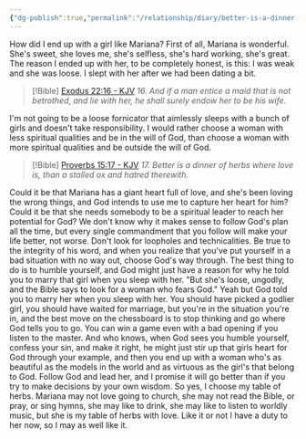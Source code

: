 ```yaml
---
{"dg-publish":true,"permalink":"/relationship/diary/better-is-a-dinner-of-herbs-with-love/","created":"Mar 27, 2023, 10:50 PM","updated":""}
---
```



How did I end up with a girl like Mariana? First of all, Mariana is wonderful. She's sweet, she loves me, she's selfless, she's hard working, she's great. The reason I ended up with her, to be completely honest, is this: I was weak and she was loose. I slept with her after we had been dating a bit.

> [!Bible] [Exodus 22:16 - KJV](https://bible-api.com/Exodus+22:16?translation=kjv)
> *16. And if a man entice a maid that is not betrothed, and lie with her, he shall surely endow her to be his wife.*

I'm not going to be a loose fornicator that aimlessly sleeps with a bunch of girls and doesn't take responsibility. I would rather choose a woman with less spiritual qualities and be in the will of God, than choose a woman with more spiritual qualities and be outside the will of God.

> [!Bible] [Proverbs 15:17 - KJV](https://bible-api.com/Proverbs+15:17?translation=kjv)
> *17. Better is a dinner of herbs where love is, than a stalled ox and hatred therewith.*

Could it be that Mariana has a giant heart full of love, and she's been loving the wrong things, and God intends to use me to capture her heart for him? Could it be that she needs somebody to be a spiritual leader to reach her potential for God? We don't know why it makes sense to follow God's plan all the time, but every single commandment that you follow will make your life better, not worse. Don't look for loopholes and technicalities. Be true to the integrity of his word, and when you realize that you've put yourself in a bad situation with no way out, choose God's way through. The best thing to do is to humble yourself, and God might just have a reason for why he told you to marry that girl when you sleep with her. "But she's loose, ungodly, and the Bible says to look for a woman who fears God." Yeah but God told you to marry her when you sleep with her. You should have picked a godlier girl, you should have waited for marriage, but you're in the situation you're in, and the best move on the chessboard is to stop thinking and go where God tells you to go. You can win a game even with a bad opening if you listen to the master. And who knows, when God sees you humble yourself, confess your sin, and make it right, he might just stir up that girls heart for God through your example, and then you end up with a woman who's as beautiful as the models in the world and as virtuous as the girl's that belong to God. Follow God and lead her, and I promise it will go better than if you try to make decisions by your own wisdom. So yes, I choose my table of herbs. Mariana may not love going to church, she may not read the Bible, or pray, or sing hymns, she may like to drink, she may like to listen to worldly music, but she is my table of herbs with love. Like it or not I have a duty to her now, so I may as well like it.
